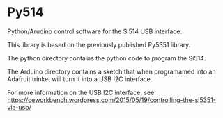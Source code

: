 # Py514
Python/Arudino control software for the Si514 USB interface.

This library is based on the previously published Py5351 library.

The python directory contains the python code to program the Si514.

The Arduino directory contains a sketch that when programamed into an
Adafruit trinket will turn it into a USB I2C interface.

For more information on the USB I2C interface, see
https://ceworkbench.wordpress.com/2015/05/19/controlling-the-si5351-via-usb/

